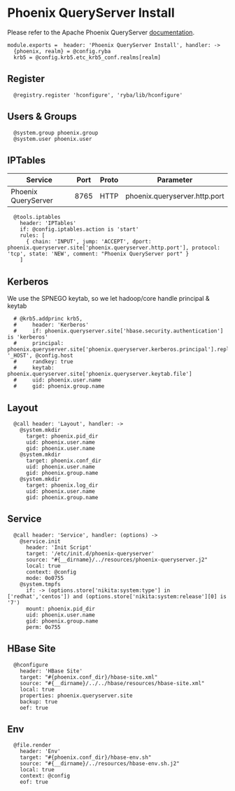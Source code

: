 
# Phoenix QueryServer Install

Please refer to the Apache Phoenix QueryServer [documentation][phoenix-doc].

    module.exports =  header: 'Phoenix QueryServer Install', handler: ->
      {phoenix, realm} = @config.ryba
      krb5 = @config.krb5.etc_krb5_conf.realms[realm]

## Register

      @registry.register 'hconfigure', 'ryba/lib/hconfigure'

## Users & Groups

      @system.group phoenix.group
      @system.user phoenix.user

## IPTables

  | Service             | Port  | Proto  | Parameter                     |
  |---------------------|-------|--------|-------------------------------|
  | Phoenix QueryServer | 8765  | HTTP   | phoenix.queryserver.http.port |

      @tools.iptables
        header: 'IPTables'
        if: @config.iptables.action is 'start'
        rules: [
          { chain: 'INPUT', jump: 'ACCEPT', dport: phoenix.queryserver.site['phoenix.queryserver.http.port'], protocol: 'tcp', state: 'NEW', comment: "Phoenix QueryServer port" }
        ]

## Kerberos

We use the SPNEGO keytab, so we let hadoop/core handle principal & keytab

      # @krb5.addprinc krb5,
      #     header: 'Kerberos'
      #     if: phoenix.queryserver.site['hbase.security.authentication'] is 'kerberos'
      #     principal: phoenix.queryserver.site['phoenix.queryserver.kerberos.principal'].replace '_HOST', @config.host
      #     randkey: true
      #     keytab: phoenix.queryserver.site['phoenix.queryserver.keytab.file']
      #     uid: phoenix.user.name
      #     gid: phoenix.group.name

## Layout

      @call header: 'Layout', handler: ->
        @system.mkdir
          target: phoenix.pid_dir
          uid: phoenix.user.name
          gid: phoenix.user.name
        @system.mkdir
          target: phoenix.conf_dir
          uid: phoenix.user.name
          gid: phoenix.group.name
        @system.mkdir
          target: phoenix.log_dir
          uid: phoenix.user.name
          gid: phoenix.group.name

## Service

      @call header: 'Service', handler: (options) ->
        @service.init
          header: 'Init Script'
          target: '/etc/init.d/phoenix-queryserver'
          source: "#{__dirname}/../resources/phoenix-queryserver.j2"
          local: true
          context: @config
          mode: 0o0755
        @system.tmpfs
          if: -> (options.store['nikita:system:type'] in ['redhat','centos']) and (options.store['nikita:system:release'][0] is '7')
          mount: phoenix.pid_dir
          uid: phoenix.user.name
          gid: phoenix.group.name
          perm: 0o755

## HBase Site

      @hconfigure
        header: 'HBase Site'
        target: "#{phoenix.conf_dir}/hbase-site.xml"
        source: "#{__dirname}/../../hbase/resources/hbase-site.xml"
        local: true
        properties: phoenix.queryserver.site
        backup: true
        oef: true

## Env

      @file.render
        header: 'Env'
        target: "#{phoenix.conf_dir}/hbase-env.sh"
        source: "#{__dirname}/../resources/hbase-env.sh.j2"
        local: true
        context: @config
        eof: true

[phoenix-doc]: https://phoenix.apache.org/server
